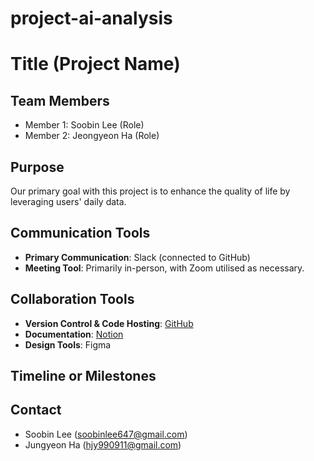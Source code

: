 # project-ai-analysis


# Title (Project Name)


## Team Members
- Member 1: Soobin Lee (Role)
- Member 2: Jeongyeon Ha (Role)

## Purpose
Our primary goal with this project is to enhance the quality of life by leveraging users' daily data.

## Communication Tools
- **Primary Communication**: Slack (connected to GitHub)
- **Meeting Tool**: Primarily in-person, with Zoom utilised as necessary.

## Collaboration Tools
- **Version Control & Code Hosting**: [GitHub](https://github.com/lsb06111/project-ai-analysis)
- **Documentation**: [Notion](https://www.notion.so/024c04b1e8044f408e26cd1f2e5cf524?v=e1967f1156274450a4dae989955822fe&pvs=4)
- **Design Tools**: Figma


## Timeline or Milestones


## Contact
- Soobin Lee (soobinlee647@gmail.com)
- Jungyeon Ha (hjy990911@gmail.com)
